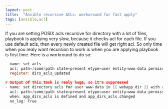 ```yaml
---
layout: post
title:  "Ansible recursive ACLs: workaround for fast apply"
tags: [ansible,acl]
---
```

If you are setting POSIX acls recursive for directory with a lot of files, playbook is applying very slow, because it checks acl for each file. If you use default acls, then every newly created file will get right acl. So only time when you realy want recursion to work is when you are applying playbook is first time. Here is a workround to do so:

```c
- name: set acls
  acl: path=/some/path state=present etype=user entity=www-data permissions="rX" recursive=no
  register: dirs_acls_updated

# Output of this task is realy huge, so it's suppressed
- name: set directory acls for user www-data in {{ webapp_dir }} with recursion
  acl: path=/some/path state=present etype=user entity=www-data permissions="rX" recursive=yes
  when: app_dirs_acls is defined and app_dirs_acls.changed
  no_log: True
```
